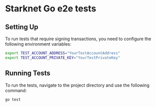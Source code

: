 # Starknet Go e2e tests

## Setting Up
To run tests that require signing transactions, you need to configure the following environment variables:

```bash
export TEST_ACCOUNT_ADDRESS="YourTestAccountAddress"
export TEST_ACCOUNT_PRIVATE_KEY="YourTestPrivateKey"
```

## Running Tests
To run the tests, navigate to the project directory and use the following command:

```bash
go test
```

